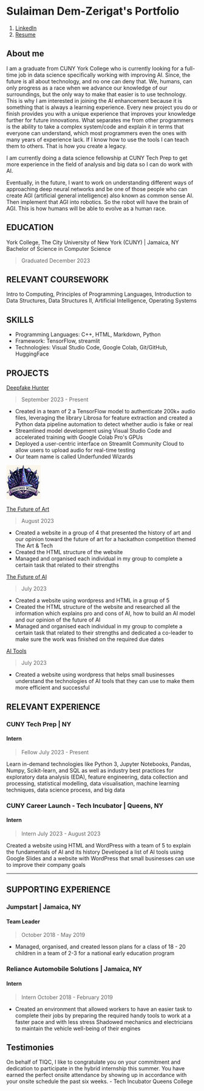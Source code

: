 # Sulaiman Dem-Zerigat's Portfolio

1. [LinkedIn](http://www.linkedin.com/in/sulaiman-dem-zerigat-43379a169)
2. <a href="images\Sulaiman Dem-Zerigat Resume.pdf" title="Download" download>Resume</a>

## About me

I am a graduate from CUNY York College who is currently looking for a full-time job in data science specifically working with improving AI. Since, the future is all about technology, and no one can deny that. We, humans, can only progress as a race when we advance our knowledge of our surroundings, but the only way to make that easier is to use technology. This is why I am interested in joining the AI enhancement because it is something that is always a learning experience. Every new project you do or finish provides you with a unique experience that improves your knowledge further for future innovations. What separates me from other programmers is the ability to take a complex system/code and explain it in terms that everyone can understand, which most programmers even the ones with many years of experience lack. If I know how to use the tools I can teach them to others. That is how you create a legacy.

I am currently doing a data science fellowship at CUNY Tech Prep to get more experience in the field of analysis and big data so I can do work with AI.

Eventually, in the future, I want to work on understanding different ways of approaching deep neural networks and be one of those people who can create AGI (artificial general intelligence) also known as common sense AI. Then implement that AGI into robotics. So the robot will have the brain of AGI. This is how humans will be able to evolve as a human race.

## EDUCATION

York College, The City University of New York (CUNY) | Jamaica, NY
Bachelor of Science in Computer Science

> Graduated December 2023

## RELEVANT COURSEWORK

Intro to Computing, Principles of Programming Languages, Introduction to Data Structures, Data Structures II, Artificial Intelligence, Operating Systems

## SKILLS

- Programming Languages: C++, HTML, Markdown, Python
- Framework: TensorFlow, streamlit
- Technologies: Visual Studio Code, Google Colab, Git/GitHub, HuggingFace

## PROJECTS

[Deepfake Hunter](https://huggingface.co/spaces/UW123/Deepfake_Hunter)

> September 2023 - Present

- Created in a team of 2 a TensorFlow model to authenticate 200k+ audio files, leveraging the library Librosa for feature extraction and created a Python data pipeline automation to detect whether audio is fake or real
- Streamlined model development using Visual Studio Code and accelerated training with Google Colab Pro's GPUs
- Deployed a user-centric interface on Streamlit Community Cloud to allow users to upload audio for real-time testing
- Our team name is called Underfunded Wizards
<div>
<img src="images\Underfunded_Wizards.png" width="90">
</div>

[The Future of Art](https://devpost.com/software/the-future-of-art?ref_content=my-projects-tab&ref_feature=my_projects)

> August 2023

- Created a website in a group of 4 that presented the history of art and our opinion toward the future of art for a hackathon competition themed The Art & Tech
- Created the HTML structure of the website
- Managed and organised each individual in my group to complete a certain task that related to their strengths

[The Future of AI](https://group9-wp-su23.tiqc01.com)

> July 2023

- Created a website using wordpress and HTML in a group of 5
- Created the HTML structure of the website and researched all the information which explains pro and cons of AI, how to build an AI model and our opinion of the future of AI
- Managed and organised each individual in my group to complete a certain task that related to their strengths and dedicated a co-leader to make sure the work was finished on the required due dates

[AI Tools](https://sulaiman-wp-su23.tiqc01.com/)

> July 2023

- Created a website using wordpress that helps small businesses understand the technologies of AI tools that they can use to make them more efficient and successful

## RELEVANT EXPERIENCE

### CUNY Tech Prep | NY

#### Intern

> Fellow July 2023 - Present

Learn in-demand technologies like Python 3, Jupyter Notebooks, Pandas, Numpy, Scikit-learn, and SQL as well as industry best practices for exploratory data analysis (EDA), feature engineering, data collection and processing, statistical modelling, data visualisation, machine learning techniques, data science process, and big data

### CUNY Career Launch - Tech Incubator | Queens, NY

#### Intern

> Intern July 2023 - August 2023

Created a website using HTML and WordPress with a team of 5 to explain the fundamentals of AI and its history
Developed a list of AI tools using Google Slides and a website with WordPress that small businesses can use to improve their company goals

---

## SUPPORTING EXPERIENCE

### Jumpstart | Jamaica, NY

#### Team Leader

> October 2018 - May 2019

- Managed, organised, and created lesson plans for a class of 18 - 20 children in a team of 2-3 for a national early education program

### Reliance Automobile Solutions | Jamaica, NY

#### Intern

> Intern October 2018 - February 2019

- Created an environment that allowed workers to have an easier task to complete their jobs by preparing the required handy tools to work at a faster pace and with less stress
  Shadowed mechanics and electricians to maintain the vehicle well-being of their engines

## Testimonies

On behalf of TIQC, I like to congratulate you on your commitment and dedication to participate in the hybrid internship this summer. You have earned the perfect onsite attendance by showing up in accordance with your onsite schedule the past six weeks. - Tech Incubator Queens College
